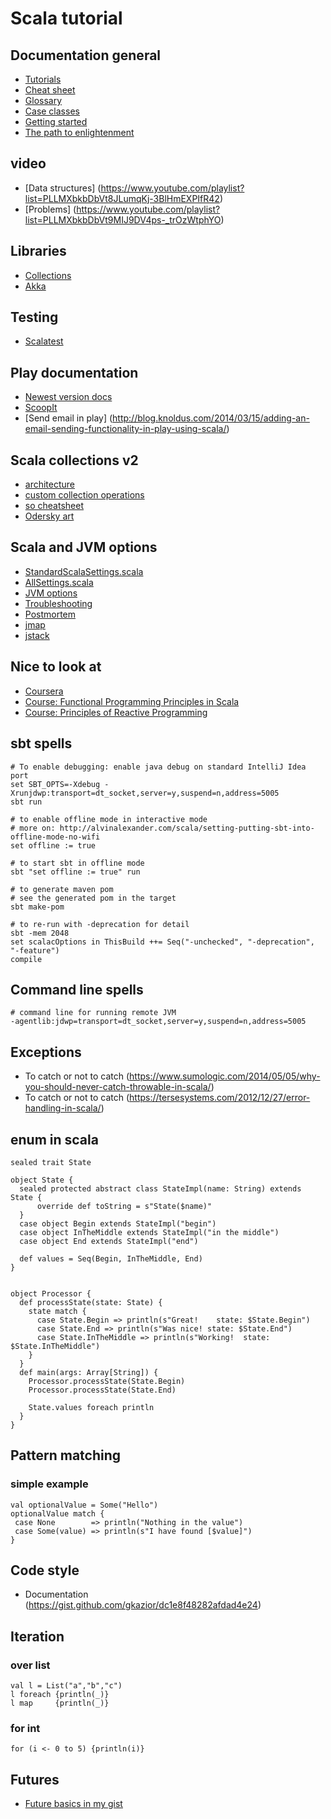 # Scala tutorial

## Documentation general

* [Tutorials](http://docs.scala-lang.org/tutorials/)
* [Cheat sheet](http://docs.scala-lang.org/cheatsheets/)
* [Glossary](http://docs.scala-lang.org/glossary/)
* [Case classes](http://docs.scala-lang.org/tutorials/tour/case-classes.html)
* [Getting started](https://docs.scala-lang.org/getting-started/index.html)
* [The path to enlightenment](https://www.scala-exercises.org/)

## video

* [Data structures] (https://www.youtube.com/playlist?list=PLLMXbkbDbVt8JLumqKj-3BlHmEXPIfR42)
* [Problems] (https://www.youtube.com/playlist?list=PLLMXbkbDbVt9MIJ9DV4ps-_trOzWtphYO)

## Libraries

* [Collections](http://docs.scala-lang.org/overviews/collections/sets.html)
* [Akka](http://doc.akka.io/docs/akka)

## Testing

* [Scalatest](http://www.scalatest.org/)

## Play documentation

*  [Newest version docs](http://www.playframework.com/documentation)
*  [ScoopIt](http://www.scoop.it/t/playframework)
*  [Send email in play] (http://blog.knoldus.com/2014/03/15/adding-an-email-sending-functionality-in-play-using-scala/)

## Scala collections v2

* [architecture](https://docs.scala-lang.org/overviews/core/architecture-of-scala-collections.html)
* [custom collection operations](https://docs.scala-lang.org/overviews/core/custom-collection-operations.html)
* [so cheatsheet](https://stackoverflow.com/questions/1722137/scala-2-8-collections-design-tutorial)
* [Odersky art](https://www.scala-lang.org/old/sites/default/files/sids/admin/Tue,%202010-07-20,%2010:39/collections.pdf)

## Scala and JVM options
* [StandardScalaSettings.scala](https://github.com/scala/scala/blob/2f1b5259188698501dbc8430f63972bf7bc68154/src/compiler/scala/tools/nsc/settings/StandardScalaSettings.scala)
* [AllSettings.scala](https://github.com/scala/scala/blob/2f1b5259188698501dbc8430f63972bf7bc68154/src/compiler/scala/tools/nsc/settings/ScalaSettings.scala)
* [JVM options](http://www.oracle.com/technetwork/articles/java/vmoptions-jsp-140102.html)
* [Troubleshooting](http://docs.oracle.com/javase/8/docs/technotes/guides/troubleshoot/index.html)
* [Postmortem](http://docs.oracle.com/javase/8/docs/technotes/guides/troubleshoot/tooldescr023.html#BABEFHCI)
* [jmap](http://docs.oracle.com/javase/8/docs/technotes/guides/troubleshoot/tooldescr014.html#BABGAFEG)
* [jstack](http://docs.oracle.com/javase/8/docs/technotes/guides/troubleshoot/tooldescr016.html#BABFCHDE)

## Nice to look at

* [Coursera](http://www.coursera.org/)
* [Course: Functional Programming Principles in Scala](http://www.coursera.org/course/progfun)
* [Course: Principles of Reactive Programming ](http://www.coursera.org/course/reactive)

## sbt spells

    # To enable debugging: enable java debug on standard IntelliJ Idea port
    set SBT_OPTS=-Xdebug -Xrunjdwp:transport=dt_socket,server=y,suspend=n,address=5005
    sbt run

    # to enable offline mode in interactive mode
    # more on: http://alvinalexander.com/scala/setting-putting-sbt-into-offline-mode-no-wifi
    set offline := true

    # to start sbt in offline mode
    sbt "set offline := true" run
    
    # to generate maven pom
    # see the generated pom in the target 
    sbt make-pom    
    
    # to re-run with -deprecation for detail
    sbt -mem 2048
    set scalacOptions in ThisBuild ++= Seq("-unchecked", "-deprecation", "-feature")
    compile

## Command line spells

    # command line for running remote JVM
    -agentlib:jdwp=transport=dt_socket,server=y,suspend=n,address=5005

## Exceptions

  * To catch or not to catch (https://www.sumologic.com/2014/05/05/why-you-should-never-catch-throwable-in-scala/)
  * To catch or not to catch (https://tersesystems.com/2012/12/27/error-handling-in-scala/)

## enum in scala

    sealed trait State

    object State {
      sealed protected abstract class StateImpl(name: String) extends State {
          override def toString = s"State($name)"
      }      
      case object Begin extends StateImpl("begin")
      case object InTheMiddle extends StateImpl("in the middle")
      case object End extends StateImpl("end")
      
      def values = Seq(Begin, InTheMiddle, End)
    }


    object Processor {
      def processState(state: State) {
        state match {
          case State.Begin => println(s"Great!    state: $State.Begin")
          case State.End => println(s"Was nice! state: $State.End")
          case State.InTheMiddle => println(s"Working!  state: $State.InTheMiddle")
        }
      }
      def main(args: Array[String]) {
        Processor.processState(State.Begin)
        Processor.processState(State.End)
        
        State.values foreach println
      }
    }


## Pattern matching

### simple example


    val optionalValue = Some("Hello")
    optionalValue match {
     case None        => println("Nothing in the value")
     case Some(value) => println(s"I have found [$value]")
    }

## Code style

  * Documentation (https://gist.github.com/gkazior/dc1e8f48282afdad4e24)


## Iteration

### over list

    val l = List("a","b","c")
    l foreach {println(_)}
    l map     {println(_)}

### for int
    for (i <- 0 to 5) {println(i)}


## Futures

*  [Future basics in my gist](https://gist.github.com/gkazior/a97b47dc5dc081e483a5)



